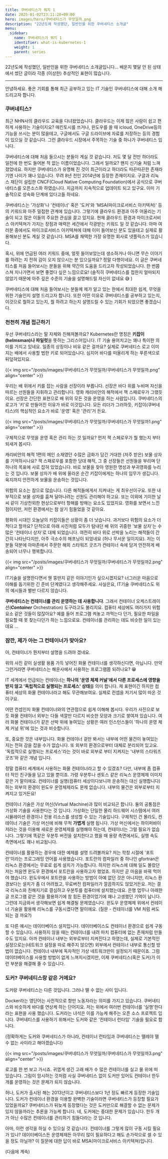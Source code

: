 ```yaml
---
title: 쿠버네티스가 뭐지 1
date: 2025-01-02T23:11:20+09:00
hero: images/hero/쿠버네티스가 무엇일까.png
description: "22년도에 작성했던, 일반인을 위한 쿠버네티스 소개글"
menu:
  sidebar: 
    name: 쿠버네티스가 뭐지 1
    identifier: what-is-kubernetes-1
    weight: 1
    parent: series
---
```


22년도에 작성했던, 일반인을 위한 쿠버네티스 소개글입니다... 배운지 몇달 안 된 상태에서 썼던 글이라 각종 (이상한) 추상적인 표현이 많습니다.

---

안녕하세요.
좋은 기회를 통해 최근 공부하고 있는 IT 기술인 쿠버네티스에 대해 소개 해드리고자 합니다.

### 쿠버네티스?

최근 NHN사의 클라우드 교육을 다녀왔었습니다. 클라우드는 이제 많은 사람이 쉽고 편하게 사용하는 기술이지요? 매킨토시를 쓰거나, 윈도우를 쓸 때 icloud,  OneDrive등의 기능을 쓰시는 분이 많을테고, 구글에서도 구글 드라이브에 자료를 저장하는 등의 경험이 있으실 것 같습니다.  그런 클라우드 시장에서 주목하는 기술 중 하나가 쿠버네티스 입니다.

쿠버네티스에 대해 처음 들으시는 분들이 계실 것 같습니다. 저도 몇 달 전만 하더라도 일전에 한 번도 들어본 적 없는 이름이었습니다. 그래서 일까요? 왠지 신기술 처럼 느껴졌었네요. 하지만 쿠버네티스가 유명해 진 것이 최근이라고 하더라도 따끈따끈한 존재라기엔 나이가 꽤나 있습니다.  무려 8년 전인 2014년에 등장한 존재이지요. 구글과 리눅스 재단이 설립한 CNCF(Cloud Native Computing Foundation)에서 공식으로 쿠버네티스를 오픈소스화 하였습니다. 지금까지 지속적으로 업데이트 되고 있구요. 이미  기술적으로 성숙화  단계에 있다고들 하네요.

쿠버네티스는 '가상화'나 '컨테이너' 혹은 '도커'와 'MSA(마이크로서비스 아키텍쳐)' 등의 키워드와 아주 밀접한 관계에 있습니다. 그렇기에 클라우드 환경과 아주 어울리는 기술이 되고 많은 이들의 주요한 관심을 끌고 있지요. 현재  클라우드 환경과 마이크로서비스 아키텍쳐가 가지는 장점과 매력은 세간에서 각광받는 키워드 일 것 같습니다. 아마 여러분 중에서도 마이크로서비스 아키텍쳐에 대해 이미 들어보신 분도 있을테고 실제로 활용해보신 분도 계실 것 같습니다. MSA를 채택한 가장 유명한 회사로 넷플릭스가 있습니다.

혹시, 위에 언급된 여러 키워드 중에, 얼핏 들어보았는데 생소하거나 아니면 무슨 이야기를 하려는 지 전혀 감이 오지 않으시는 분 있으실까요? 정말 다행이네요. 이 글은 쿠버네티스를 처음 들어보시는 분들을 위해 약간의 도움을 드리고자 작성되었습니다. 한 번쯤 스쳐 지나가면서 보면 좋겠다 싶은 느낌으로요! (솔직히 쿠버네티스를 접한지 얼마되지 않았기 때문에 아주 깊은 수준의 기술을 설명해드릴 자신이 없네요 😅 )

쿠버네티스에 대해 처음 들어보시는 분들께 제가 알고 있는 한에서 최대한 쉽게, 무엇을 위한 기술인지 설명 드리고자 합니다. 또한 어떤 이유로 쿠버네티스를 공부하고 있는지, 이것으로 뭘하고 있는지, 뭘 하려고 하는지 설명드릴 수 있는 기회가 되었으면 좋겠습니다.

### 천천히 개념 접근하기

우선 쿠버네티스라는 말 자체와 친해져볼까요? Kubernetes란  명칭은 **키잡이(helmsman)나 파일럿**을 뜻하는 그리스어입니다. IT 기술 용어치고는 꽤나 특이한 의미를 가지고 있네요. 일종의 상징이나 비유 같은 걸까요? 실제로 쿠버네티스 로고 이미지는 배에서 사용할 법한 키로 되어있습니다. 심지어 바다를 떠올리게 하는 푸른색으로 뒤덮혀있지요. 

{{< img src="/posts/images/쿠버네티스가 무엇일까/쿠버네티스가 무엇일까.png" align="center" >}}

우리는 배 위에서 키를 잡는 사람을 선장이라 부릅니다. 선장은 바다 위를 누비며 자신을 따르는 선원들을 지휘하고 관리합니다. 영화 캐리비안의 해적에서 잭 스패로우가 그랬듯이요. 선장은 간단한 표현으로 배 위의 모든 것을 운영을 하는 사람입니다. 쿠버네티스의 로고가 '키'로 만들어진 이유가 바로 이것입니다. 모든 리더가 그러하듯, 키잡이(쿠버네티스)의 핵심적인 요소가 바로 '운영' 혹은 '관리'거 든요.

{{< img src="/posts/images/쿠버네티스가 무엇일까/쿠버네티스가 무엇일까1.png" align="center" >}}

구체적으로 무엇을 운영 혹은 관리 하는 것 일까요? 먼저 잭 스페로우가 뭘 했는지 부터 되새겨 봅시다.

캐리비안의 해적 1편의 메인 소재였던 수많은 금화가 담긴 거대한 (저주 받은) 보물 상자를 기억하시나요? 잭 스패로우를 포함한 당대 해적, 그 중 선장들은 선원들을 부리며 단 하나의 목표에 사로 잡혀 있었습니다. 바로 보물을 찾아 영원한 명성과 부귀영화를 누리는 것 입니다. 보물 상자가 배 위에 올라온 순간 키잡이에게는 하나의 임무가 생깁니다. 육지까지 안전하게 보물을 운송하는 것입니다.

위험의 요소는 참으로 많습니다. 다른 해적들에게서 지켜내는 게 최우선이구요. 또한 내부적으로 보물 상자를 훔쳐 달아나려는 선원도 관리해야 하고요. 또는 이외에 기이한 날씨 같이 기상천외한 현상으로부터 항해를 방해는 요소도 있었지요. 영화를 보면서 느낀 점이지만, 저런 환경에서는 참 살기 힘들었을 것 같아요.

평화의 시대인 오늘날의 키잡이들은 상황이 좀 더 낫습니다. 과거보다 위험의 요소가 더 적다고 할까요?  단적으로 아래 사진처럼 모두가 탐내던 배 위의 귀중한 '보물 상자'는 수많은 '컨테이너 상자'로 대체 되었습니다. 여전히 바다 위로 선박을 노리는 해적들이 간간히 나타난다지만, 아주 극소수의 해프닝이 되었네요 (허나 무서운 일이지요). 저는 이분들 덕분에 아마존에서 주문한 해외 스타워즈 굿즈가 컨테이너 속에 담겨 안전하게 배송되어 너무나 행복합니다.

{{< img src="/posts/images/쿠버네티스가 무엇일까/쿠버네티스가 무엇일까2.png" align="center" >}}

IT기술을 설명한다면서 웬 뚱딴지 같은 이야기인가 싶으시겠지요? 너그러운 마음으로 이해를 돕기위한 긴 준비 단계였다고 생각해주세요. 사실은요, IT기술 쿠버네티스도 위의 예시들과 별반 다르지 않습니다.

**쿠버네티스는 컨테이너를 관리 운영하는 데 사용합니다**. 그래서 컨테이너 오케스트레이션(***Container*** Orchestration) 도구라고도 불리지요. 컴퓨터 세상에도 여러가지 위험요소 같은 것들이 많잖아요? 예를 들어  프로그램 켜놓고 까먹는다 던가, 필요한 파일을 필요할 때 못 찾는다던가 하는 느낌으로요. 컨테이너를 관리하는 데도 비슷한 일이 있는데요 …

### 잠깐, 제가 아는 그 컨테이너가 맞아요?

아,  컨테이너가 뭔지부터 설명을 드려야 겠네요.

위의 사진 같이 실생활 용품 가득 넣어진 화물 컨테이너를 생각하신다면, 아닙니다. 만약 그런거라면 쿠버네티스는 해운사에서 사용하는 프로그램쯤 되려나요? 😁

IT 세계에서 언급되는 컨테이너는 **하나의 '운영 체제 커널'에서 다른 프로세스에 영향을 받지 않고 '독립적으로 실행되는 프로세스' 상태**를 의미 합니다. 제 표현이긴 하지만 컴퓨터 세상의 화물 컨테이너라고 해도 무관해보여요. 실제로 컨셉을 저기서 많이 따온 것 이구요.

어떤 컨셉인지 화물 컨테이너와의 연관점으로 쉽게 이해해 봅시다. 우리가 사진으로 보듯 화물 컨테이너 외부는 다들 색깔만 다르지 비슷한 모양과 크기로 쌓여져 있습니다. 여러 화물 컨테이너가 같은 선박 위에 놓여있는 상황은 여러 인스턴스들이 '하나의 운영 체제 커널 위'에 있는 것과 비슷합니다.

또, 중요한 것은 내부입니다. 화물 컨테이너 겉만 봐서는 내부에 어떤 물건이 놓여있는 지는 전혀 감을 잡을 수가 없습니다. 또 외부의 환경으로부터 대체로 분리되어 있고요. '독립적으로 실행되는 프로세스'라는 것이 바로 외부로 부터 지켜지는 '내부의 스타워즈 굿즈'와 같은 개념 입니다.

정말 컴퓨터 세계에서 사용하는 화물 컨테이너라고 할 수 있겠죠? 다만, 내부에 좀 컴퓨터 적인 친구들을 담고 있을 뿐이죠. 가령 우분투나 센토스 같은 리눅스 운영체제 이미지 같은 거 말이에요. 컨테이너를 실행(컴퓨터 세상이다보니까 운송하는 대신 실행합니다)하는 외부의 환경이 윈도우 운영체제라도 문제 없습니다. 내부의 물건은 외부로부터 지켜지고 있거든요!

컨테이너 기술은 가상 머신(Virtual Machine)과 많이 비교되곤 합니다. 둘의 공통점은 가상화 기술을 사용한다는 것 입니다. 가상화는 단일한 물리 하드웨어 시스템에서 여러 시뮬레이션 환경이나 전용 리소스를 생성할 수 있는 기술입니다. 구체적인 건 몰라도, 컨테이너 기술은 가상 머신에 비해 무척 **가볍게** 실행 됩니다. 가상 머신에서는 하이퍼바이저라는 것을 이용해 새로운 운영체제를 실행해야 하는데, 컨테이너는 그럴 필요가 없습니다. 그렇기에 똑같은 우분투 버전을 설치한다고 했을 때 용량 측면에서도, 실행 속도 측면에서도 꽤나 비교됩니다.

컨테이너를 활용하는 경우에 대한 예제를 설명 드려볼까요? 저는 학창 시절에 '포트란'이라는 프로그래밍 언어를 사용했습니다. 포트란의 컴파일러 중 하나인 gfortran은 리눅스 환경에서는 무료로 쉽게 설치가 가능합니다. 하지만 리눅스에 대해 일도 몰랐던 저는 처음엔 윈도우 환경에서 포트란을 사용하고자 했었죠. 하지만 곧 마음을 바꿔 먹어야 했습니다. 윈도우에서 포트란을 사용하는 방법이 아예 없던 것은 아니지만, 리눅스 환경보다는 설치가 좀 더 어려웠고, 무료버전 컴파일러가 깔끔하지도 않았거든요. 저는 결국 리눅스와 친해지기로 결심하고 우분투를 컴퓨터에 설치했는데요. 은행 업무나 아래한글 프로그램 같은 것을 활용하기에 참 힘든 환경이었기에 꽤나 고생했던 기억이 납니다. 그런데 지금와서 생각해보면 쉽게 해결될 문제였습니다. 윈도우 운영체제 위에서 컨테이너 기술을 활용해 리눅스를 구동시켰다면 말이에요. (질문 - 컨테이너를 VM 처럼 써도 되는 걸 까요?)

또 다른 예시는 데이터베이스 설치입니다. 데이터베이스도 컨테이너 환경으로 쉽게 구동 할 수 있습니다. 사용하지 않을 때는 컨테이너를 내려 마치 컴퓨터에 없는 존재처럼 만들 수도 있지요. 아까 컨테이너 내부는 외부로부터 지켜진다고 하였는데, 실제로 기본적인 설정으로는(네트워크 설정을 따로 해주지 않으면) 외부에서 컨테이너 내부로 통신할 방법이 없습니다. 컨테이너 내부에 독자적인 가상 네트워크만이 설정되기 때문이죠. 그럼 데이터베이스를 사용할 방법이 없게 느껴지시겠지만, 이제 쿠버네티스(혹은 도커)가 이런 부분을 해결해 줄 수 있습니다. 

### 도커? 쿠버네티스랑 같은 거에요?

도커랑 쿠버네티스는 다른 것입니다. 그러나 뗄 수 없는 사이 입니다.

Docker라는 영단어는 사전적으로 항만 노동자라는 의미를 가지고 있습니다. 쿠버네티스와 비슷하게 바다를 연상케 하는 단어지요. 저는 위에서 여러번 컨테이너를 '실행'한다 라는 표현을 사용 했습니다. 도커라는 녀석은 이를 가능케 해주는 오픈 소스 프로젝트 입니다. 쿠버네티스를 사용하기 위해서는 도커와 같은 '컨테이너 런타임' 기술을 필요로 합니다. 

(정확하게는 도커와 쿠버네티스가 아니라, 컨테이너 런타임과 쿠버네티스는 뗄레야 뗄 수 없는 사이라고 해야겠습니다)

{{< img src="/posts/images/쿠버네티스가 무엇일까/쿠버네티스가 무엇일까3.png" align="center" >}}

로고를 한 번 보고 가시죠. 귀엽게 생긴 고래 배가 수 많은 컨테이너를 실고 물 위에 떠 있습니다. 그림이 암시하는 것처럼 사실 쿠버네티스 없이 도커만 있어도 컨테이너 한두 개를 운영하는 것은 문제가 되지 않습니다.

허나, 도커가 출시된 해는 2013년이고 쿠버네티스보다 1년 정도 빠르게 등장한 기술입니다. 도커가 컨테이너 환경을 이용할 완벽한 기술이라면 쿠버네티스가 등장할 필요가 있었을까요? 쿠버네티스가 뒤늦게 등장했다는 것은 도커만으로 해결할 수 없는 문제가 있지 않을까라는 추론을 가능케 합니다. 네, 도커에는 중대한 문제가 있습니다. 한두 개가 아닌 수많은 컨테이너를 관리하기 힘들다라는 것 입니다.

아마, 이런 생각을 하실 수 있으실 것 같습니다. 컨테이너를 그렇게 많이 구동 시킬 필요가 있나? 데이터베이스든 운영체제든 아무리 많이 필요하다고 해도 손가락으로 셀 수 있을 정도 아닐까? 이 질문에 대한 답이 바로 MSA(마이크로서비스 아키텍쳐)입니다.

(다음에 계속)